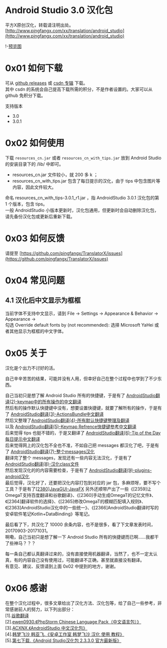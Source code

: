 # Android Studio 3.0 汉化包  
平方X原创汉化，转载请注明出处。  
[http://www.pingfangx.com/xx/translation/android_studio](http://www.pingfangx.com/xx/translation/android_studio)  

!-[预览图](https://pingfangx.github.io/resource/blogx/2421.1.png)

# 0x01 如何下载
可从 [github releases](https://github.com/pingfangx/TranslatorX/releases) 或 [csdn 专辑](http://download.csdn.net/album/detail/4157) 下载。  
其中 csdn 的系统会自己提高下载所需的积分，不是作者设置的。大家可以从 github 免积分下载。

支持版本  
* 3.0
* 3.0.1

# 0x02 如何使用
下载 `resources_cn.jar` 或者 `resources_cn_with_tips.jar` 放到 Android Studio 的安装目录下的 /lib/ 中即可。  
* resources_cn.jar 文件较小，就 200 多 k ；  
* resources_cn_with_tips.jar 包含了每日提示的汉化，由于 tips 中包含图片等内容，因此文件较大。  

命名 resources_cn_with_tips-3.0.1_r1.jar ，指 AndroidStudio 3.0.1 汉化包的第 1 个版本，包含 tips。  
一般 AndroidStudio 小版本更新时，汉化包通用，但更新时会自动删除汉化包，请先备份汉化包或更新后重新下载。

# 0x03 如何反馈
请提至 [https://github.com/pingfangx/TranslatorX/issues](https://github.com/pingfangx/TranslatorX/issues)

# 0x04 常见问题
## 4.1 汉化后中文显示为框框
当前字体不支持中文显示，请到 File → Settings → Appearance & Behavior → Appearance →  
勾选 Override default fonts by (not recommended):
选择 Microsoft YaHei 或者其他显示为框框的中文字体。

# 0x05 关于
汉化是个出力不讨好的活。  

自己辛辛苦苦的结果，可能并没有人用，但幸好自己在整个过程中也学到了不少东西。

自己当初只是想了解 Android Studio 所有的快捷键，于是有了 [AndroidStudio翻译(2)-keymap中的所有操作的中文翻译](http://blog.pingfangx.com/2354.html)    
然后有的操作默认快捷键中没有，想要设置快捷键，就要了解所有的操作，于是有了 [AndroidStudio翻译(3)-ActionsBundle中文翻译](http://blog.pingfangx.com/2355.html)  
然后又整理了[AndroidStudio翻译(4)-所有默认快捷键整理及翻译](http://blog.pingfangx.com/2356.html)  
以及 [AndroidStudio翻译(5)-Keymap Refrence快捷键参考中文翻译](http://blog.pingfangx.com/2357.html)  
后来觉得 tips 也挺不错的，于是又翻译了 [AndroidStudio翻译(6)-Tip of the Day每日提示中文翻译](http://blog.pingfangx.com/2358.html)  
后来觉得网上的汉化包不全也不准，不如自己把 messages 都汉化了吧，于是有了 [AndroidStudio翻译(7)-整个messages汉化](http://blog.pingfangx.com/2362.html)  
翻译完了整个 messages，发现还有一些内容无法汉化，于是有了 [AndroidStudio翻译(8)-汉化class文件](http://blog.pingfangx.com/2373.html)  
然后发现汉化的的内容需要检查，于是有了 [AndroidStudio翻译(9)-plugins-android汉化](http://blog.pingfangx.com/2374.html)  
最后觉得，汉化好了，还要把汉化内容打包到对应的 jar 包，多麻烦呀，要不写个工具？于是有了[[2380]JavaGUI-JavaFX](http://blog.pingfangx.com/2380.html)
另外还顺带产出了一些《[2359]让OmegaT支持百度翻译和谷歌翻译》、《[2360]手动生成OmegaT的记忆文件》、《[2364]翻译软件的选择》、《[2365]修改OmegaT的模糊匹配填入规则》、《[2363]AndroidStudio汉化中的一些统一》、《[2366]AndroidStudio翻译时写的安卓软件笔记Kotlin+DataBinding》等笔记。


最后看了下，共汉化了 10000 余条内容，也不是很多，看了下文章发表时间，20170903-20171031。  
啊嘞，自己当初只是想了解一下 Android Studio 所有的快捷键而已啊……我都干了些神马？？？

每一条自己都认真翻译过来的，没有直接使用机器翻译，当然了，也不一定太认真，有的内容自己没有使用过，可能翻译不正确，甚至就直接没有翻译。  
有意见、建议、反馈请到上面 0x02 中提到的地方，谢谢。

# 0x06 感谢  
在整个汉化过程中，很多文章给出了汉化方法、汉化包等，给了自己一些参考，非常感谢前人的努力，以下列出部分：  
[1].[谷歌翻译](https://translate.google.cn/)  
[2].[ewen0930.《PhpStorm Chinese Language Pack（中文语言包）》](https://github.com/ewen0930)  
[3].[ACXNX.《AndroidStudio 中文汉化包》](https://github.com/ACXNX/AndroidStudio-ChineseLanguagePackage)  
[4].[韩梦飞沙 韩亚飞.《安卓工作室 韩梦飞沙 汉化 使用 教程》](http://www.cnblogs.com/yue31313/p/7464727.html)  
[5].[第七下载.《Android Studio汉化包 2.3.3.0 官方最新版》](https://www.7down.com/soft/40545.html)  

